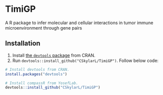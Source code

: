# TimiGP
 A R package to infer molecular and cellular interactions in tumor immune microenvironment through gene pairs
## Installation
 1. Install [the `devtools` package](https://github.com/r-lib/devtools) from CRAN.
 2. Run `devtools::install_github("CSkylarL/TimiGP")`.
 Follow below code:
```R
# Install devtools from CRAN.
install.packages("devtools")

# Install compassR from YosefLab.
devtools::install_github("CSkylarL/TimiGP")
```
